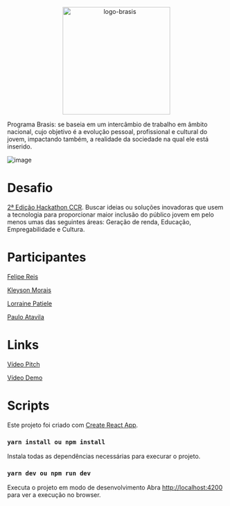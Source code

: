 <p align="center">
  <img width="248" alt="logo-brasis" src="https://user-images.githubusercontent.com/17303936/156001572-d8ce4a8d-e9bc-4c3e-8a66-bdfbdee8a563.PNG">
</p>

Programa Brasis: se baseia em um intercâmbio de trabalho em âmbito nacional, cujo objetivo é a evolução pessoal, profissional e cultural do jovem, impactando também, a realidade da sociedade na qual ele está inserido.

![image](https://user-images.githubusercontent.com/17303936/156001735-90eb08d0-da63-4807-87f4-8e76ad245d35.png)


# Desafio
[2ª Edição Hackathon CCR](https://www.grupoccr.com.br/hackathonccr/). Buscar ideias ou soluções inovadoras que usem a tecnologia para proporcionar maior inclusão do público jovem em pelo menos umas das seguintes áreas:
Geração de renda, Educação, Empregabilidade e Cultura.

# Participantes
[Felipe Reis](https://www.linkedin.com/in/felipereismb/)

[Kleyson Morais](https://www.linkedin.com/in/kleysonmorais/)

[Lorraine Patiele](https://www.linkedin.com/in/lorraine-patiele/)

[Paulo Atavila](https://www.linkedin.com/in/pauloatavila/)

# Links
[Vídeo Pitch](https://youtu.be/3YytLko6ryc)

[Vídeo Demo](https://youtu.be/48HU4GdvU3s)

# Scripts
Este projeto foi criado com [Create React App](https://github.com/facebook/create-react-app).


### `yarn install ou npm install`

Instala todas as dependências necessárias para execurar o projeto.

### `yarn dev ou npm run dev`

Executa o projeto em modo de desenvolvimento
Abra [http://localhost:4200](http://localhost:4200) para ver a execução no browser.
